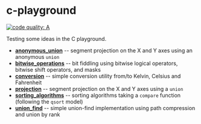 # c-playground

[![code quality: A](https://img.shields.io/badge/code%20quality-A-brightgreen.svg)](https://www.codacy.com/app/alexandra-zaharia/c-playground)

Testing some ideas in the C playground.

  * **[anonymous\_union](https://github.com/alexandra-zaharia/c-playground/tree/master/anonymous_union)** -- segment projection on the X and Y axes using an anonymous `union`
  * **[bitwise\_operations](https://github.com/alexandra-zaharia/c-playground/tree/master/bitwise_operations)** -- bit fiddling using bitwise logical operators, bitwise shift operators, and masks 
  * **[conversion](https://github.com/alexandra-zaharia/c-playground/tree/master/conversion)** -- simple conversion utility from/to Kelvin, Celsius and Fahrenheit
  * **[projection](https://github.com/alexandra-zaharia/c-playground/tree/master/projection)** -- segment projection on the X and Y axes using a `union`
  * **[sorting\_algorithms](https://github.com/alexandra-zaharia/c-playground/tree/master/sorting_algorithms)** -- sorting algorithms taking a `compare` function (following the `qsort` model)
  * **[union\_find](https://github.com/alexandra-zaharia/c-playground/tree/master/union_find)** -- simple union-find implementation using path compression and union by rank
